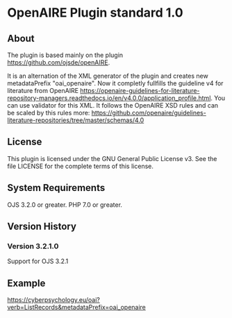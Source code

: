 # OpenAIRE Plugin standard 1.0

About
-----
The plugin is based mainly on the plugin https://github.com/ojsde/openAIRE.

It is an alternation of the XML generator of the plugin and creates new metadataPrefix "oai_openaire". Now it completly fullfills the guideline v4 for literature from OpenAIRE https://openaire-guidelines-for-literature-repository-managers.readthedocs.io/en/v4.0.0/application_profile.html. You can use validator for this XML. It follows the OpenAIRE XSD rules and can be scaled by this rules more: https://github.com/openaire/guidelines-literature-repositories/tree/master/schemas/4.0

License
-------
This plugin is licensed under the GNU General Public License v3. See the file LICENSE for the complete terms of this license.

System Requirements
-------------------
OJS 3.2.0 or greater.
PHP 7.0 or greater.

Version History
---------------

### Version 3.2.1.0

Support for OJS 3.2.1

Example
---------------
https://cyberpsychology.eu/oai?verb=ListRecords&metadataPrefix=oai_openaire
